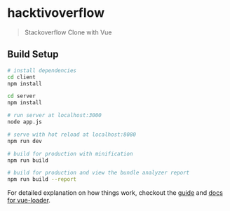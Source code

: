 # hacktivoverflow

> Stackoverflow Clone with Vue

## Build Setup

``` bash
# install dependencies
cd client
npm install

cd server
npm install

# run server at localhost:3000
node app.js

# serve with hot reload at localhost:8080
npm run dev

# build for production with minification
npm run build

# build for production and view the bundle analyzer report
npm run build --report
```

For detailed explanation on how things work, checkout the [guide](http://vuejs-templates.github.io/webpack/) and [docs for vue-loader](http://vuejs.github.io/vue-loader).
